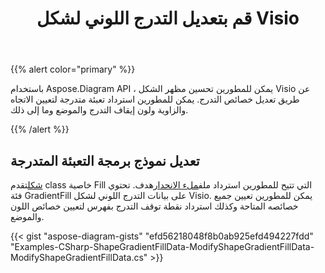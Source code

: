 ﻿---
title: قم بتعديل التدرج اللوني لشكل Visio
type: docs
weight: 10
url: /ar/net/modify-the-gradient-of-a-visio-shape/
description: توضح هذه الصفحة كيفية تعديل لون التدرج لشكل visio باستخدام مكتبة Aspose.Diagram.
---
{{% alert color="primary" %}} 

باستخدام Aspose.Diagram API ، يمكن للمطورين تحسين مظهر الشكل Visio عن طريق تعديل خصائص التدرج. يمكن للمطورين استرداد تعبئة متدرجة لتعيين الاتجاه والزاوية ولون إيقاف التدرج والموضع وما إلى ذلك.

{{% /alert %}} 
## **تعديل نموذج برمجة التعبئة المتدرجة**
[شكل](http://www.aspose.com/api/net/diagram/aspose.diagram/shape)تقدم class خاصية Fill التي تتيح للمطورين استرداد ملف[ملء الانحدار](http://www.aspose.com/api/net/diagram/aspose.diagram/gradientfill)هدف. تحتوي فئة GradientFill على بيانات التدرج اللوني لشكل Visio. يمكن للمطورين تعيين جميع خصائصه المتاحة وكذلك استرداد نقطة توقف التدرج بفهرس لتعيين خصائص اللون والموضع.

{{< gist "aspose-diagram-gists" "efd56218048f8b0ab925efd494227fdd" "Examples-CSharp-ShapeGradientFillData-ModifyShapeGradientFillData-ModifyShapeGradientFillData.cs" >}}
